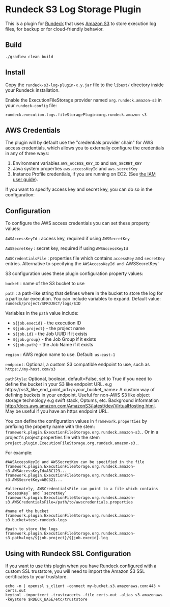 # Rundeck S3 Log Storage Plugin

This is a plugin for [Rundeck](http://rundeck.org) that uses [Amazon S3](http://aws.amazon.com/s3) to store execution
log files, for backup or for cloud-friendly behavior.

## Build

    ./gradlew clean build

## Install

Copy the `rundeck-s3-log-plugin-x.y.jar` file to the `libext/` directory inside your Rundeck installation.

Enable the ExecutionFileStorage provider named `org.rundeck.amazon-s3` in your `rundeck-config` file:

    rundeck.execution.logs.fileStoragePlugin=org.rundeck.amazon-s3

## AWS Credentials

The plugin will by default use the "credentials provider chain" for AWS access credentials, which allows you to
externally configure the credentials in any of three ways:

1. Environment variables `AWS_ACCESS_KEY_ID` and `AWS_SECRET_KEY`
2. Java system properties `aws.accessKeyId` and `aws.secretKey`
3. Instance Profile credentials, if you are running on EC2. (See [the IAM user guide][1]).

[1]: http://docs.aws.amazon.com/IAM/latest/UserGuide/role-usecase-ec2app.html

If you want to specify access key and secret key, you can do so in the configuration:

## Configuration

To configure the AWS access credentials you can set these property values:

`AWSAccessKeyId` : access key, required if using `AWSSecretKey`

`AWSSecretKey` : secret key, required if using `AWSAccessKeyId`

`AWSCredentialsFile` : properties file which contains `accessKey` and `secretKey` entries.  Alternative to specifying
the `AWSAccessKeyId and `AWSSecretKey`

S3 configuration uses these plugin configuration property values:

`bucket` : name of the S3 bucket to use

`path` :  a path-like string that defines where in the bucket to store the log for a particular execution.  You can
 include variables to expand. Default value: `rundeck/project/$PROJECT/logs/$ID`

Variables in the `path` value include:

* `${job.execid}` - the execution ID
* `${job.project}` - the project name
* `${job.id}` - the Job UUID if it exists
* `${job.group}` - the Job Group if it exists
* `${job.path}` - the Job Name if it exists

`region` : AWS region name to use. Default: `us-east-1`

`endpoint`: Optional, a custom S3 compatible endpoint to use, such as `https://my-host.com/s3`

`pathStyle`: Optional, boolean, default=False, set to True if you need to define the bucket in your S3 like endpoint URL. e.g https://\<s3_like_end_point_url\>/\<your_bucket_name\>
 A custom way of defining buckets in your endpoint. Useful for non-AWS S3 like object storage technology e.g swift stack, Optums, etc. 
 Background information http://docs.aws.amazon.com/AmazonS3/latest/dev/VirtualHosting.html. May be useful if you have an https endpoint URL. 


You can define the configuration values in `framework.properties` by prefixing the property name with the stem:
 `framework.plugin.ExecutionFileStorage.org.rundeck.amazon-s3.`.  Or in a project's project.properties file with the stem
 `project.plugin.ExecutionFileStorage.org.rundeck.amazon-s3.`.

For example:

    #AWSAccessKeyId and AWSSecretKey can be specified in the file
    framework.plugin.ExecutionFileStorage.org.rundeck.amazon-s3.AWSAccessKeyId=ABC123...
    framework.plugin.ExecutionFileStorage.org.rundeck.amazon-s3.AWSSecretKey=ABC321...

    #alternately, AWSCredentialsFile can point to a file which contains `accessKey` and `secretKey`
    framework.plugin.ExecutionFileStorage.org.rundeck.amazon-s3.AWSCredentialsFile=/path/to/awscredentials.properties

    #name of the bucket
    framework.plugin.ExecutionFileStorage.org.rundeck.amazon-s3.bucket=test-rundeck-logs

    #path to store the logs
    framework.plugin.ExecutionFileStorage.org.rundeck.amazon-s3.path=logs/${job.project}/${job.execid}.log

## Using with Rundeck SSL Configuration

If you want to use this plugin when you have Rundeck configured with a custom SSL truststore, you will need to import the Amazon S3 SSL certificates to your truststore.

~~~
echo -n | openssl s_client -connect my-bucket.s3.amazonaws.com:443 > certs.out
keytool -importcert -trustcacerts -file certs.out -alias s3-amazonaws -keystore $RDECK_BASE/etc/truststore
~~~
